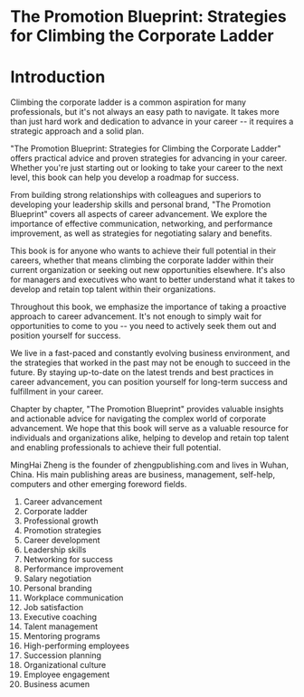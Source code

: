 # The Promotion Blueprint: Strategies for Climbing the Corporate Ladder

# Introduction

Climbing the corporate ladder is a common aspiration for many professionals, but it's not always an easy path to navigate. It takes more than just hard work and dedication to advance in your career -- it requires a strategic approach and a solid plan.

"The Promotion Blueprint: Strategies for Climbing the Corporate Ladder" offers practical advice and proven strategies for advancing in your career. Whether you're just starting out or looking to take your career to the next level, this book can help you develop a roadmap for success.

From building strong relationships with colleagues and superiors to developing your leadership skills and personal brand, "The Promotion Blueprint" covers all aspects of career advancement. We explore the importance of effective communication, networking, and performance improvement, as well as strategies for negotiating salary and benefits.

This book is for anyone who wants to achieve their full potential in their careers, whether that means climbing the corporate ladder within their current organization or seeking out new opportunities elsewhere. It's also for managers and executives who want to better understand what it takes to develop and retain top talent within their organizations.

Throughout this book, we emphasize the importance of taking a proactive approach to career advancement. It's not enough to simply wait for opportunities to come to you -- you need to actively seek them out and position yourself for success.

We live in a fast-paced and constantly evolving business environment, and the strategies that worked in the past may not be enough to succeed in the future. By staying up-to-date on the latest trends and best practices in career advancement, you can position yourself for long-term success and fulfillment in your career.

Chapter by chapter, "The Promotion Blueprint" provides valuable insights and actionable advice for navigating the complex world of corporate advancement. We hope that this book will serve as a valuable resource for individuals and organizations alike, helping to develop and retain top talent and enabling professionals to achieve their full potential.

MingHai Zheng is the founder of zhengpublishing.com and lives in Wuhan, China. His main publishing areas are business, management, self-help, computers and other emerging foreword fields.



1. Career advancement
2. Corporate ladder
3. Professional growth
4. Promotion strategies
5. Career development
6. Leadership skills
7. Networking for success
8. Performance improvement
9. Salary negotiation
10. Personal branding
11. Workplace communication
12. Job satisfaction
13. Executive coaching
14. Talent management
15. Mentoring programs
16. High-performing employees
17. Succession planning
18. Organizational culture
19. Employee engagement
20. Business acumen


